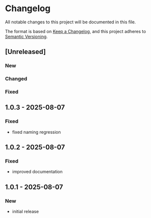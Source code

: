 # Changelog

All notable changes to this project will be documented in this file.

The format is based on [Keep a Changelog](https://keepachangelog.com/en/1.0.0/),
and this project adheres to [Semantic Versioning](https://semver.org/spec/v2.0.0.html).

## [Unreleased]

### New

### Changed

### Fixed

## 1.0.3 - 2025-08-07
### Fixed
- fixed naming regression

## 1.0.2 - 2025-08-07
### Fixed
- improved documentation

## 1.0.1 - 2025-08-07
### New
- initial release


